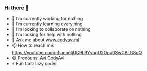 ### Hi there 👋
- 🔭 I’m currently working for nothing
- 🌱 I’m currently learning everything
- 👯 I’m looking to collaborate on nothing
- 🤔 I’m looking for help with nothing
- 💬 Ask me about www.codyavi.ml
- 📫 How to reach me: https://youtube.com/channel/UC9L9YyhqU2Opu0SwCBLGSdQ
- 😄 Pronouns: Avi CodyAvi
- ⚡ Fun fact: lazy coder
